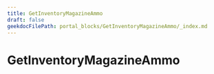 ```yaml
---
title: GetInventoryMagazineAmmo
draft: false
geekdocFilePath: portal_blocks/GetInventoryMagazineAmmo/_index.md
---
```

# GetInventoryMagazineAmmo